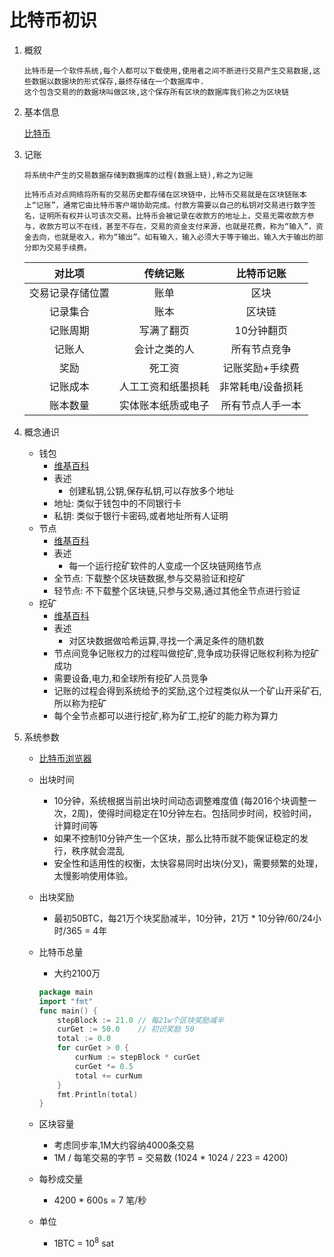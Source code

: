 # 比特币初识

1. 概叙

	```text
	比特币是一个软件系统,每个人都可以下载使用,使用者之间不断进行交易产生交易数据,这些数据以数据块的形式保存,最终存储在一个数据库中.
	这个包含交易的的数据块叫做区块,这个保存所有区块的数据库我们称之为区块链
	```

2. 基本信息

	[比特币](https://zh.wikipedia.org/wiki/%E6%AF%94%E7%89%B9%E5%B8%81)

3. 记账

	```text
	将系统中产生的交易数据存储到数据库的过程(数据上链),称之为记账

	比特币点对点网络将所有的交易历史都存储在区块链中，比特币交易就是在区块链账本上“记账”，通常它由比特币客户端协助完成。付款方需要以自己的私钥对交易进行数字签名，证明所有权并认可该次交易。比特币会被记录在收款方的地址上，交易无需收款方参与，收款方可以不在线，甚至不存在，交易的资金支付来源，也就是花费，称为“输入”，资金去向，也就是收入，称为“输出”。如有输入，输入必须大于等于输出，输入大于输出的部分即为交易手续费。
	```

	| 对比项 | 传统记账 | 比特币记账 |
	| :------: | :------: | :------: |
	| 交易记录存储位置 | 账单 | 区块 |
	| 记录集合 | 账本 | 区块链 |
	| 记账周期 | 写满了翻页 | 10分钟翻页 |
	| 记账人 | 会计之类的人 | 所有节点竞争 |
	| 奖励 | 死工资 | 记账奖励+手续费 |
	| 记账成本 | 人工工资和纸墨损耗 | 非常耗电/设备损耗 |
	| 账本数量 | 实体账本纸质或电子 | 所有节点人手一本 |

4. 概念通识
	* 钱包
		* [维基百科](https://zh.wikipedia.org/wiki/%E6%AF%94%E7%89%B9%E5%B8%81#%E9%8C%A2%E5%8C%85)
		* 表述
			* 创建私钥,公钥,保存私钥,可以存放多个地址
		* 地址: 类似于钱包中的不同银行卡
		* 私钥: 类似于银行卡密码,或者地址所有人证明
	* 节点
		* [维基百科](https://zh.wikipedia.org/wiki/%E6%AF%94%E7%89%B9%E5%B8%81#%E5%8C%BA%E5%9D%97%E9%93%BE)
		* 表述
			* 每一个运行挖矿软件的人变成一个区块链网络节点
		* 全节点: 下载整个区块链数据,参与交易验证和挖矿
		* 轻节点: 不下载整个区块链,只参与交易,通过其他全节点进行验证
	* 挖矿
		* [维基百科](https://zh.wikipedia.org/wiki/%E6%AF%94%E7%89%B9%E5%B8%81#%E6%8C%96%E7%A4%A6)
		* 表述
			* 对区块数据做哈希运算,寻找一个满足条件的随机数
		* 节点间竞争记账权力的过程叫做挖矿,竞争成功获得记账权利称为挖矿成功
		* 需要设备,电力,和全球所有挖矿人员竞争
		* 记账的过程会得到系统给予的奖励,这个过程类似从一个矿山开采矿石,所以称为挖矿
		* 每个全节点都可以进行挖矿,称为矿工,挖矿的能力称为算力

5. 系统参数
	* [比特币浏览器](https://blockchair.com/zh/bitcoin/)
	* 出块时间
		* 10分钟，系统根据当前出块时间动态调整难度值 (每2016个块调整一次，2周)，使得时间稳定在10分钟左右。包括同步时间，校验时间，计算时间等
		* 如果不控制10分钟产生一个区块，那么比特币就不能保证稳定的发行，秩序就会混乱
		* 安全性和适用性的权衡，太快容易同时出块(分叉)，需要频繁的处理，太慢影响使用体验。
	* 出块奖励
		* 最初50BTC，每21万个块奖励减半，10分钟，21万 * 10分钟/60/24小时/365 = 4年
	* 比特币总量
		* 大约2100万

		```go
		package main
		import "fmt"
		func main() {
			stepBlock := 21.0 // 每21w个区块奖励减半
			curGet := 50.0    // 初识奖励 50
			total := 0.0
			for curGet > 0 {
				curNum := stepBlock * curGet
				curGet *= 0.5
				total += curNum
			}
			fmt.Println(total)
		}
		```

	* 区块容量
		* 考虑同步率,1M大约容纳4000条交易
		* 1M / 每笔交易的字节 = 交易数 (1024 * 1024 / 223 = 4200)
	* 每秒成交量
		* 4200 * 600s = 7 笔/秒
	* 单位
		* 1BTC = $10^{8}$ sat
